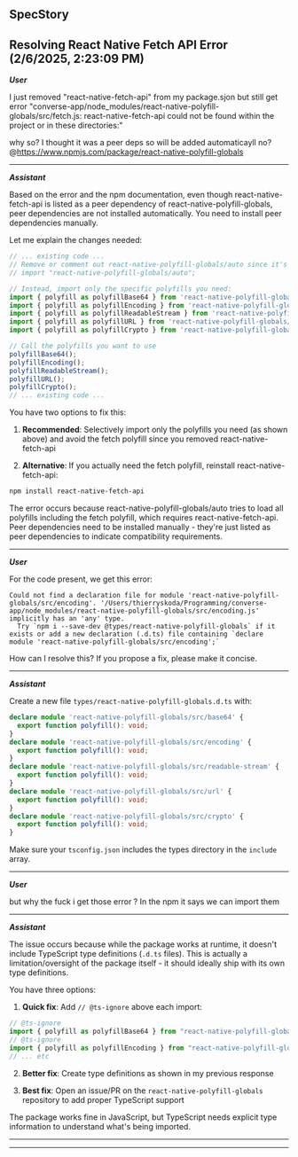 ## SpecStory

## Resolving React Native Fetch API Error (2/6/2025, 2:23:09 PM)

_**User**_

I just removed "react-native-fetch-api" from my package.sjon but still get error "converse-app/node_modules/react-native-polyfill-globals/src/fetch.js: react-native-fetch-api could not be found within the project or in these directories:"

why so? I thought it was a peer deps so will be added automaticayll no? @https://www.npmjs.com/package/react-native-polyfill-globals 

---

_**Assistant**_

Based on the error and the npm documentation, even though react-native-fetch-api is listed as a peer dependency of react-native-polyfill-globals, peer dependencies are not installed automatically. You need to install peer dependencies manually.

Let me explain the changes needed:

```typescript:polyfills.ts
// ... existing code ...
// Remove or comment out react-native-polyfill-globals/auto since it's trying to use fetch polyfill
// import "react-native-polyfill-globals/auto";

// Instead, import only the specific polyfills you need:
import { polyfill as polyfillBase64 } from 'react-native-polyfill-globals/src/base64';
import { polyfill as polyfillEncoding } from 'react-native-polyfill-globals/src/encoding';
import { polyfill as polyfillReadableStream } from 'react-native-polyfill-globals/src/readable-stream';
import { polyfill as polyfillURL } from 'react-native-polyfill-globals/src/url';
import { polyfill as polyfillCrypto } from 'react-native-polyfill-globals/src/crypto';

// Call the polyfills you want to use
polyfillBase64();
polyfillEncoding();
polyfillReadableStream();
polyfillURL();
polyfillCrypto();
// ... existing code ...
```

You have two options to fix this:

1. **Recommended**: Selectively import only the polyfills you need (as shown above) and avoid the fetch polyfill since you removed react-native-fetch-api

2. **Alternative**: If you actually need the fetch polyfill, reinstall react-native-fetch-api:
```bash
npm install react-native-fetch-api
```

The error occurs because react-native-polyfill-globals/auto tries to load all polyfills including the fetch polyfill, which requires react-native-fetch-api. Peer dependencies need to be installed manually - they're just listed as peer dependencies to indicate compatibility requirements.

---

_**User**_

For the code present, we get this error:
```
Could not find a declaration file for module 'react-native-polyfill-globals/src/encoding'. '/Users/thierryskoda/Programming/converse-app/node_modules/react-native-polyfill-globals/src/encoding.js' implicitly has an 'any' type.
  Try `npm i --save-dev @types/react-native-polyfill-globals` if it exists or add a new declaration (.d.ts) file containing `declare module 'react-native-polyfill-globals/src/encoding';`
```
How can I resolve this? If you propose a fix, please make it concise.

---

_**Assistant**_

Create a new file `types/react-native-polyfill-globals.d.ts` with:

```typescript:types/react-native-polyfill-globals.d.ts
declare module 'react-native-polyfill-globals/src/base64' {
  export function polyfill(): void;
}
declare module 'react-native-polyfill-globals/src/encoding' {
  export function polyfill(): void;
}
declare module 'react-native-polyfill-globals/src/readable-stream' {
  export function polyfill(): void;
}
declare module 'react-native-polyfill-globals/src/url' {
  export function polyfill(): void;
}
declare module 'react-native-polyfill-globals/src/crypto' {
  export function polyfill(): void;
}
```

Make sure your `tsconfig.json` includes the types directory in the `include` array.

---

_**User**_

but why the fuck i get  those error ? In the npm it says we can import them

---

_**Assistant**_

The issue occurs because while the package works at runtime, it doesn't include TypeScript type definitions (`.d.ts` files). This is actually a limitation/oversight of the package itself - it should ideally ship with its own type definitions.

You have three options:

1. **Quick fix**: Add `// @ts-ignore` above each import:
```typescript:polyfills.ts
// @ts-ignore
import { polyfill as polyfillBase64 } from "react-native-polyfill-globals/src/base64";
// @ts-ignore
import { polyfill as polyfillEncoding } from "react-native-polyfill-globals/src/encoding";
// ... etc
```

2. **Better fix**: Create type definitions as shown in my previous response

3. **Best fix**: Open an issue/PR on the `react-native-polyfill-globals` repository to add proper TypeScript support

The package works fine in JavaScript, but TypeScript needs explicit type information to understand what's being imported.

---



---

